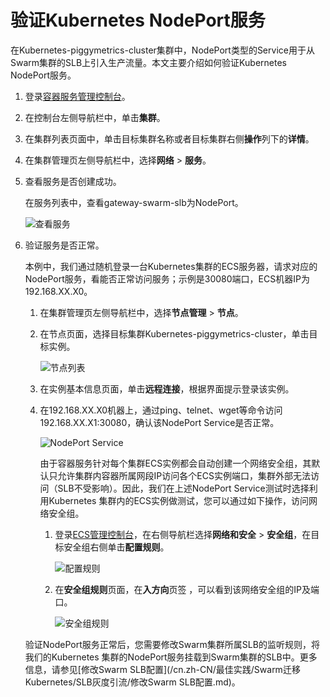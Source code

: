 # 验证Kubernetes NodePort服务

在Kubernetes-piggymetrics-cluster集群中，NodePort类型的Service用于从Swarm集群的SLB上引入生产流量。本文主要介绍如何验证Kubernetes NodePort服务。

1.  登录[容器服务管理控制台](https://cs.console.aliyun.com)。

2.  在控制台左侧导航栏中，单击**集群**。

3.  在集群列表页面中，单击目标集群名称或者目标集群右侧**操作**列下的**详情**。

4.  在集群管理页左侧导航栏中，选择**网络** \> **服务**。

5.  查看服务是否创建成功。

    在服务列表中，查看gateway-swarm-slb为NodePort。

    ![查看服务](https://static-aliyun-doc.oss-accelerate.aliyuncs.com/assets/img/zh-CN/1383463161/p241384.png)

6.  验证服务是否正常。

    本例中，我们通过随机登录一台Kubernetes集群的ECS服务器，请求对应的NodePort服务，看能否正常访问服务；示例是30080端口，ECS机器IP为 192.168.XX.X0。

    1.  在集群管理页左侧导航栏中，选择**节点管理** \> **节点**。

    2.  在节点页面，选择目标集群Kubernetes-piggymetrics-cluster，单击目标实例。

        ![节点列表](https://static-aliyun-doc.oss-accelerate.aliyuncs.com/assets/img/zh-CN/8525463161/p48071.png)

    3.  在实例基本信息页面，单击**远程连接**，根据界面提示登录该实例。

    4.  在192.168.XX.X0机器上，通过ping、telnet、wget等命令访问 192.168.XX.X1:30080，确认该NodePort Service是否正常。

        ![NodePort Service](https://static-aliyun-doc.oss-accelerate.aliyuncs.com/assets/img/zh-CN/8525463161/p48072.png)

        由于容器服务针对每个集群ECS实例都会自动创建一个网络安全组，其默认只允许集群内容器所属网段IP访问各个ECS实例端口，集群外部无法访问（SLB不受影响）。因此，我们在上述NodePort Service测试时选择利用Kubernetes 集群内的ECS实例做测试，您可以通过如下操作，访问网络安全组。

        1.  登录[ECS管理控制台](https://ecs.console.aliyun.com/)，在右侧导航栏选择**网络和安全** \> **安全组**，在目标安全组右侧单击**配置规则**。

            ![配置规则](https://static-aliyun-doc.oss-accelerate.aliyuncs.com/assets/img/zh-CN/8525463161/p48073.png)

        2.  在**安全组规则**页面，在**入方向**页签 ，可以看到该网络安全组的IP及端口。

            ![安全组规则](https://static-aliyun-doc.oss-accelerate.aliyuncs.com/assets/img/zh-CN/1383463161/p48074.png)

    验证NodePort服务正常后，您需要修改Swarm集群所属SLB的监听规则，将我们的Kubernetes 集群的NodePort服务挂载到Swarm集群的SLB中。更多信息，请参见[修改Swarm SLB配置](/cn.zh-CN/最佳实践/Swarm迁移Kubernetes/SLB灰度引流/修改Swarm SLB配置.md)。


